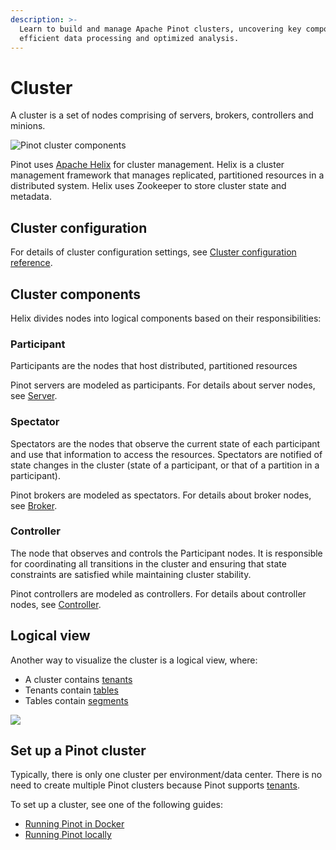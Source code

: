 ```yaml
---
description: >-
  Learn to build and manage Apache Pinot clusters, uncovering key components for
  efficient data processing and optimized analysis.
---
```


# Cluster

A cluster is a set of nodes comprising of servers, brokers, controllers and minions.

![Pinot cluster components](../../../.gitbook/assets/components.jpg)

Pinot uses [Apache Helix](http://helix.apache.org) for cluster management. Helix is a cluster management framework that manages replicated, partitioned resources in a distributed system. Helix uses Zookeeper to store cluster state and metadata.

## Cluster configuration

For details of cluster configuration settings, see [Cluster configuration reference](https://docs.pinot.apache.org/configuration-reference/cluster).

## Cluster components

Helix divides nodes into logical components based on their responsibilities:

### Participant

Participants are the nodes that host distributed, partitioned resources

Pinot servers are modeled as participants. For details about server nodes, see [Server](server.md).

### Spectator

Spectators are the nodes that observe the current state of each participant and use that information to access the resources. Spectators are notified of state changes in the cluster (state of a participant, or that of a partition in a participant).

Pinot brokers are modeled as spectators. For details about broker nodes, see [Broker](broker.md).

### Controller

The node that observes and controls the Participant nodes. It is responsible for coordinating all transitions in the cluster and ensuring that state constraints are satisfied while maintaining cluster stability.

Pinot controllers are modeled as controllers. For details about controller nodes, see [Controller](controller.md).

## Logical view

Another way to visualize the cluster is a logical view, where:

* A cluster contains [tenants](tenant.md)
* Tenants contain [tables](../table/)
* Tables contain [segments](../table/segment/)

![](../../../.gitbook/assets/ClusterLogical.jpg)

## Set up a Pinot cluster

Typically, there is only one cluster per environment/data center. There is no need to create multiple Pinot clusters because Pinot supports [tenants](tenant.md).&#x20;

To set up a cluster, see one of the following guides:

* [Running Pinot in Docker](../../getting-started/running-pinot-in-docker.md)
* [Running Pinot locally](../../getting-started/running-pinot-locally.md)
